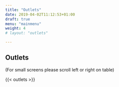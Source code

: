 ```yaml
---
title: "Outlets"
date: 2019-04-02T11:12:53+01:00
draft: true
menu: "mainmenu"
weight: 4 
# layout: "outlets"

---
```

<!-- {{< about-out-con >}} -->
## Outlets
(For small screens please scroll left or right on table)

{{< outlets >}}

